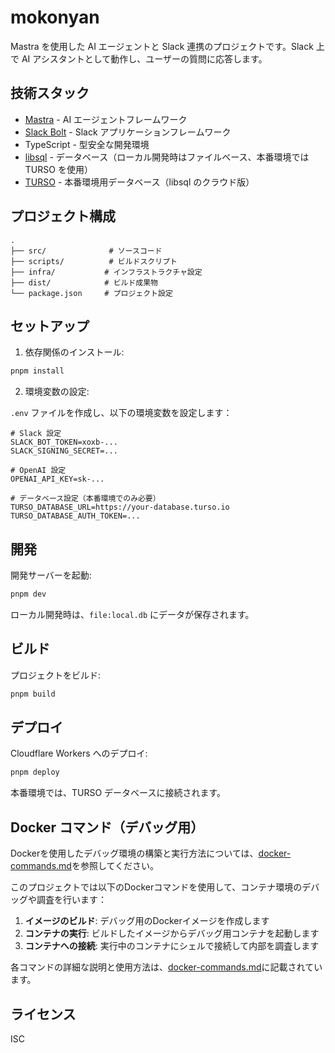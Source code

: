 # mokonyan

Mastra を使用した AI エージェントと Slack 連携のプロジェクトです。Slack 上で AI アシスタントとして動作し、ユーザーの質問に応答します。

## 技術スタック

- [Mastra](https://mastra.ai/) - AI エージェントフレームワーク
- [Slack Bolt](https://slack.dev/bolt-js/tutorial/getting-started) - Slack アプリケーションフレームワーク
- TypeScript - 型安全な開発環境
- [libsql](https://libsql.org/) - データベース（ローカル開発時はファイルベース、本番環境では TURSO を使用）
- [TURSO](https://turso.tech/) - 本番環境用データベース（libsql のクラウド版）

## プロジェクト構成

```
.
├── src/              # ソースコード
├── scripts/          # ビルドスクリプト
├── infra/           # インフラストラクチャ設定
├── dist/            # ビルド成果物
└── package.json     # プロジェクト設定
```

## セットアップ

1. 依存関係のインストール:

```bash
pnpm install
```

2. 環境変数の設定:

`.env` ファイルを作成し、以下の環境変数を設定します：

```env
# Slack 設定
SLACK_BOT_TOKEN=xoxb-...
SLACK_SIGNING_SECRET=...

# OpenAI 設定
OPENAI_API_KEY=sk-...

# データベース設定（本番環境でのみ必要）
TURSO_DATABASE_URL=https://your-database.turso.io
TURSO_DATABASE_AUTH_TOKEN=...
```

## 開発

開発サーバーを起動:

```bash
pnpm dev
```

ローカル開発時は、`file:local.db` にデータが保存されます。

## ビルド

プロジェクトをビルド:

```bash
pnpm build
```

## デプロイ

Cloudflare Workers へのデプロイ:

```bash
pnpm deploy
```

本番環境では、TURSO データベースに接続されます。

## Docker コマンド（デバッグ用）

Dockerを使用したデバッグ環境の構築と実行方法については、[docker-commands.md](./docker-commands.md)を参照してください。

このプロジェクトでは以下のDockerコマンドを使用して、コンテナ環境のデバッグや調査を行います：

1. **イメージのビルド**: デバッグ用のDockerイメージを作成します
2. **コンテナの実行**: ビルドしたイメージからデバッグ用コンテナを起動します
3. **コンテナへの接続**: 実行中のコンテナにシェルで接続して内部を調査します

各コマンドの詳細な説明と使用方法は、[docker-commands.md](./docker-commands.md)に記載されています。

## ライセンス

ISC
